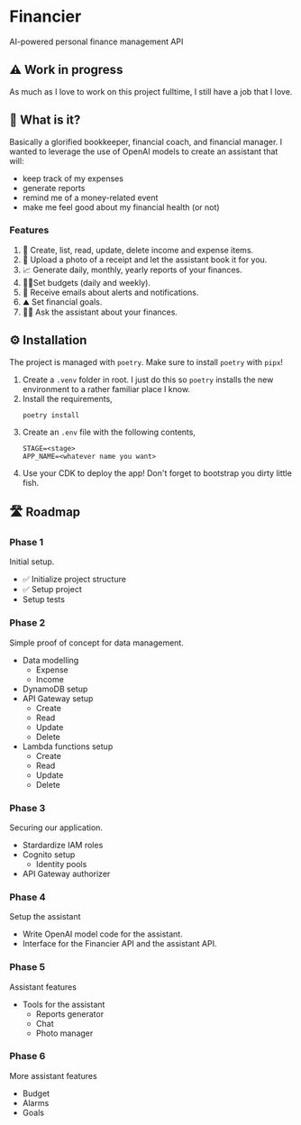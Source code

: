# Financier

AI-powered personal finance management API

## ⚠️ Work in progress

As much as I love to work on this project fulltime, I still have a job that I love.

## 🧠 What is it?

Basically a glorified bookkeeper, financial coach, and financial manager.
I wanted to leverage the use of OpenAI models to create an assistant that will:

- keep track of my expenses
- generate reports
- remind me of a money-related event
- make me feel good about my financial health (or not)

### Features

1. 📃 Create, list, read, update, delete income and expense items.
2. 📸 Upload a photo of a receipt and let the assistant book it for you.
3. 📈 Generate daily, monthly, yearly reports of your finances.
4. 💪🏽Set budgets (daily and weekly).
5. 📨 Receive emails about alerts and notifications.
6. ⛰️ Set financial goals.
7. 👨🏽 Ask the assistant about your finances.

## ⚙️ Installation

The project is managed with `poetry`.
Make sure to install `poetry` with `pipx`!

1. Create a `.venv` folder in root. I just do this so `poetry` installs the new environment to a rather familiar place I know.
1. Install the requirements,
   ```
   poetry install
   ```
1. Create an `.env` file with the following contents,
   ```
   STAGE=<stage>
   APP_NAME=<whatever name you want>
   ```
1. Use your CDK to deploy the app! Don't forget to bootstrap you dirty little fish.

## 🛣️ Roadmap

### Phase 1

Initial setup.

- ✅ Initialize project structure
- ✅ Setup project
- Setup tests

### Phase 2

Simple proof of concept for data management.

- Data modelling
  - Expense
  - Income
- DynamoDB setup
- API Gateway setup
  - Create
  - Read
  - Update
  - Delete
- Lambda functions setup
  - Create
  - Read
  - Update
  - Delete

### Phase 3

Securing our application.

- Stardardize IAM roles
- Cognito setup
  - Identity pools
- API Gateway authorizer

### Phase 4

Setup the assistant

- Write OpenAI model code for the assistant.
- Interface for the Financier API and the assistant API.

### Phase 5

Assistant features

- Tools for the assistant
  - Reports generator
  - Chat
  - Photo manager

### Phase 6

More assistant features

- Budget
- Alarms
- Goals
